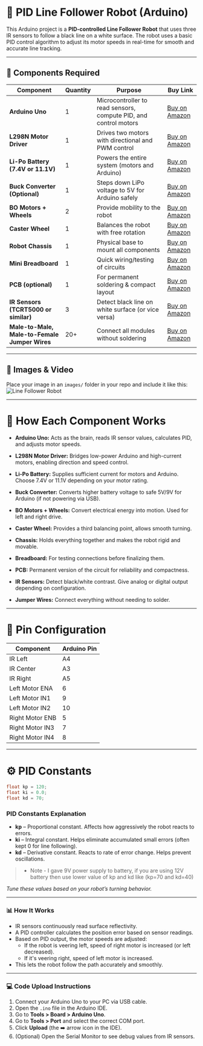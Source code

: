 # 🚗 PID Line Follower Robot (Arduino)

This Arduino project is a **PID-controlled Line Follower Robot** that uses three IR sensors to follow a black line on a white surface. The robot uses a basic PID control algorithm to adjust its motor speeds in real-time for smooth and accurate line tracking.

---

## 🔧 Components Required

| Component | Quantity | Purpose | Buy Link |
|----------|----------|---------|----------|
| **Arduino Uno** | 1 | Microcontroller to read sensors, compute PID, and control motors | [Buy on Amazon](https://amzn.to/3S1P7na) |
| **L298N Motor Driver** | 1 | Drives two motors with directional and PWM control | [Buy on Amazon](https://amzn.to/4aTXsQw) |
| **Li-Po Battery (7.4V or 11.1V)** | 1 | Powers the entire system (motors and Arduino) | [Buy on Amazon](https://amzn.to/3UzEG9z) |
| **Buck Converter (Optional)** | 1 | Steps down LiPo voltage to 5V for Arduino safely | [Buy on Amazon](https://amzn.to/3KZQHtP) |
| **BO Motors + Wheels** | 2 | Provide mobility to the robot | [Buy on Amazon](https://amzn.to/3yULRCl) |
| **Caster Wheel** | 1 | Balances the robot with free rotation | [Buy on Amazon](https://amzn.to/3UnrPiY) |
| **Robot Chassis** | 1 | Physical base to mount all components | [Buy on Amazon](https://amzn.to/3V0G2ej) |
| **Mini Breadboard** | 1 | Quick wiring/testing of circuits | [Buy on Amazon](https://amzn.to/4bGgecH) |
| **PCB (optional)** | 1 | For permanent soldering & compact layout | [Buy on Amazon](https://amzn.to/4aW3P6f) |
| **IR Sensors (TCRT5000 or similar)** | 3 | Detect black line on white surface (or vice versa) | [Buy on Amazon](https://amzn.to/3KZLTy0) |
| **Male-to-Male, Male-to-Female Jumper Wires** | 20+ | Connect all modules without soldering | [Buy on Amazon](https://amzn.to/3yXQYZM) |


---

## 📸 Images & Video

Place your image in an `images/` folder in your repo and include it like this:
![Line Follower Robot](images/robot.jpg)

---

# 🧠 How Each Component Works

- **Arduino Uno:** Acts as the brain, reads IR sensor values, calculates PID, and adjusts motor speeds.

- **L298N Motor Driver:** Bridges low-power Arduino and high-current motors, enabling direction and speed control.

- **Li-Po Battery:** Supplies sufficient current for motors and Arduino. Choose 7.4V or 11.1V depending on your motor rating.

- **Buck Converter:** Converts higher battery voltage to safe 5V/9V for Arduino (if not powering via USB).

- **BO Motors + Wheels:** Convert electrical energy into motion. Used for left and right drive.

- **Caster Wheel:** Provides a third balancing point, allows smooth turning.

- **Chassis:** Holds everything together and makes the robot rigid and movable.

- **Breadboard:** For testing connections before finalizing them.

- **PCB:** Permanent version of the circuit for reliability and compactness.

- **IR Sensors:** Detect black/white contrast. Give analog or digital output depending on configuration.

- **Jumper Wires:** Connect everything without needing to solder.

---

# 🔌 Pin Configuration

| Component         | Arduino Pin |
|-------------------|-------------|
| IR Left           | A4          |
| IR Center         | A3          |
| IR Right          | A5          |
| Left Motor ENA    | 6           |
| Left Motor IN1    | 9           |
| Left Motor IN2    | 10          |
| Right Motor ENB   | 5           |
| Right Motor IN3   | 7           |
| Right Motor IN4   | 8           |

---

# ⚙️ PID Constants

```cpp
float kp = 120;
float ki = 0.0;
float kd = 70;
```

### PID Constants Explanation

- **kp** – Proportional constant. Affects how aggressively the robot reacts to errors.  
- **ki** – Integral constant. Helps eliminate accumulated small errors (often kept 0 for line following).  
- **kd** – Derivative constant. Reacts to rate of error change. Helps prevent oscillations.  

>* Note - I gave 9V power supply to battery, if you are using 12V battery then use lower value of kp and kd like (kp=70 and kd=40)

_Tune these values based on your robot’s turning behavior._

---

### 📊 How It Works

- IR sensors continuously read surface reflectivity.  
- A PID controller calculates the position error based on sensor readings.  
- Based on PID output, the motor speeds are adjusted:  
  - If the robot is veering left, speed of right motor is increased (or left decreased).  
  - If it's veering right, speed of left motor is increased.  
- This lets the robot follow the path accurately and smoothly.

---

### 💻 Code Upload Instructions

1. Connect your Arduino Uno to your PC via USB cable.  
2. Open the `.ino` file in the Arduino IDE.  
3. Go to **Tools > Board > Arduino Uno**.  
4. Go to **Tools > Port** and select the correct COM port.  
5. Click **Upload** (the ➡️ arrow icon in the IDE).  
6. (Optional) Open the Serial Monitor to see debug values from IR sensors.
